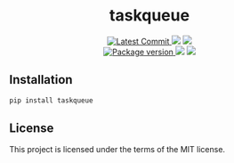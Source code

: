 <h1 align="center">
    <strong>taskqueue</strong>
</h1>
<p align="center">
    <a href="https://github.com/Kludex/taskqueue" target="_blank">
        <img src="https://img.shields.io/github/last-commit/Kludex/taskqueue" alt="Latest Commit">
    </a>
        <img src="https://img.shields.io/github/workflow/status/Kludex/taskqueue/Test">
        <img src="https://img.shields.io/codecov/c/github/Kludex/taskqueue">
    <br />
    <a href="https://pypi.org/project/taskqueue" target="_blank">
        <img src="https://img.shields.io/pypi/v/taskqueue" alt="Package version">
    </a>
    <img src="https://img.shields.io/pypi/pyversions/taskqueue">
    <img src="https://img.shields.io/github/license/Kludex/taskqueue">
</p>


## Installation

``` bash
pip install taskqueue
```

## License

This project is licensed under the terms of the MIT license.
